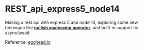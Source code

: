 # REST_api_express5_node14

Making a rest api with express 5 and node 14, exploring some new technique like [**nullish coalescing operator**](https://developer.mozilla.org/en-US/docs/Web/JavaScript/Reference/Operators/Nullish_coalescing_operator), and built-in support for async/await.

Reference: [egghead.io](https://egghead.io/lessons/javascript-serve-a-basic-route-with-express-5-and-node-14?pl=building-an-express-api-with-express-5-and-node-14-7b96) 
